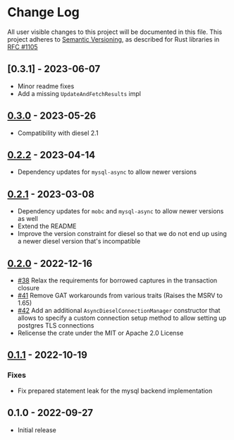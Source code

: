 # Change Log

All user visible changes to this project will be documented in this file.
This project adheres to [Semantic Versioning](http://semver.org/), as described
for Rust libraries in [RFC #1105](https://github.com/rust-lang/rfcs/blob/master/text/1105-api-evolution.md)

## [0.3.1] - 2023-06-07

* Minor readme fixes
* Add a missing `UpdateAndFetchResults` impl

## [0.3.0] - 2023-05-26

* Compatibility with diesel 2.1

## [0.2.2] - 2023-04-14

* Dependency updates for `mysql-async` to allow newer versions

## [0.2.1] - 2023-03-08

* Dependency updates for `mobc` and `mysql-async` to allow newer versions as well 
* Extend the README
* Improve the version constraint for diesel so that we do not end up using a newer
 diesel version that's incompatible

## [0.2.0] - 2022-12-16

* [#38](https://github.com/weiznich/diesel_async/pull/38) Relax the requirements for borrowed captures in the transaction closure
* [#41](https://github.com/weiznich/diesel_async/pull/41) Remove GAT workarounds from various traits (Raises the MSRV to 1.65)
* [#42](https://github.com/weiznich/diesel_async/pull/42) Add an additional `AsyncDieselConnectionManager` constructor that allows to specify a custom connection setup method to allow setting up postgres TLS connections
* Relicense the crate under the MIT or Apache 2.0 License

## [0.1.1] - 2022-10-19

### Fixes

* Fix prepared statement leak for the mysql backend implementation


## 0.1.0 - 2022-09-27

* Initial release

[0.1.1]: https://github.com/weiznich/diesel_async/compare/v0.1.0...v0.1.1
[0.2.0]: https://github.com/weiznich/diesel_async/compare/v0.1.1...v0.2.0
[0.2.1]: https://github.com/weiznich/diesel_async/compare/v0.2.0...v0.2.1
[0.2.2]: https://github.com/weiznich/diesel_async/compare/v0.2.1...v0.2.2
[0.3.0]: https://github.com/weiznich/diesel_async/compare/v0.2.0...v0.3.0

